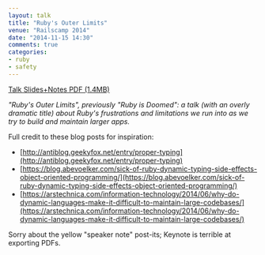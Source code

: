 ```yaml
---
layout: talk
title: "Ruby's Outer Limits"
venue: "Railscamp 2014"
date: "2014-11-15 14:30"
comments: true
categories:
- ruby
- safety
---
```


<a class="pdf" href="/talks/2014/11/rubys-outer-limits.pdf">Talk Slides+Notes PDF (1.4MB)</a>

*"Ruby's Outer Limits", previously "Ruby is Doomed": a talk (with an overly dramatic title) about Ruby's frustrations and limitations we run into as we try to build and maintain larger apps.*

Full credit to these blog posts for inspiration:

* [http://antiblog.geekyfox.net/entry/proper-typing](http://antiblog.geekyfox.net/entry/proper-typing)
* [https://blog.abevoelker.com/sick-of-ruby-dynamic-typing-side-effects-object-oriented-programming/](https://blog.abevoelker.com/sick-of-ruby-dynamic-typing-side-effects-object-oriented-programming/)
* [https://arstechnica.com/information-technology/2014/06/why-do-dynamic-languages-make-it-difficult-to-maintain-large-codebases/](https://arstechnica.com/information-technology/2014/06/why-do-dynamic-languages-make-it-difficult-to-maintain-large-codebases/)

Sorry about the yellow "speaker note" post-its; Keynote is terrible at exporting PDFs.
